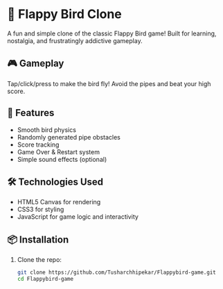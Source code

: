 # 🐤 Flappy Bird Clone

A fun and simple clone of the classic Flappy Bird game! Built for learning, nostalgia, and frustratingly addictive gameplay.

## 🎮 Gameplay

Tap/click/press to make the bird fly! Avoid the pipes and beat your high score.

## 🚀 Features

- Smooth bird physics
- Randomly generated pipe obstacles
- Score tracking
- Game Over & Restart system
- Simple sound effects (optional)

## 🛠️ Technologies Used

- HTML5 Canvas for rendering
- CSS3 for styling
- JavaScript for game logic and interactivity


## 📦 Installation

1. Clone the repo:
   ```bash
   git clone https://github.com/Tusharchhipekar/Flappybird-game.git
   cd Flappybird-game
